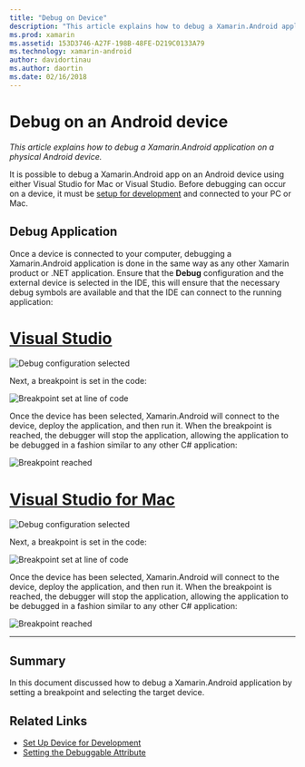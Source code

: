 ```yaml
---
title: "Debug on Device"
description: "This article explains how to debug a Xamarin.Android application on a physical Android device."
ms.prod: xamarin
ms.assetid: 153D3746-A27F-198B-48FE-D219C0133A79
ms.technology: xamarin-android
author: davidortinau
ms.author: daortin
ms.date: 02/16/2018
---
```


# Debug on an Android device

_This article explains how to debug a Xamarin.Android application on a physical Android device._

It is possible to debug a Xamarin.Android app on an Android device using
either Visual Studio for Mac or Visual Studio. Before debugging can
occur on a device, it must be
[setup for development](~/android/get-started/installation/set-up-device-for-development.md)
and connected to your PC or Mac.

## Debug Application

Once a device is connected to your computer, debugging a 
Xamarin.Android application is done in the same way as any other 
Xamarin product or .NET application. Ensure that the **Debug** 
configuration and the external device is selected in the IDE, this will 
ensure that the necessary debug symbols are available and that the IDE 
can connect to the running application: 

# [Visual Studio](#tab/windows)

![Debug configuration selected](debug-on-device-images/image1-vs.png)

Next, a breakpoint is set in the code:

![Breakpoint set at line of code](debug-on-device-images/image2-vs.png)

Once the device has been selected, Xamarin.Android will connect to the 
device, deploy the application, and then run it. When the breakpoint is 
reached, the debugger will stop the application, allowing the 
application to be debugged in a fashion similar to any other C# 
application: 

![Breakpoint reached](debug-on-device-images/image3-vs.png)

# [Visual Studio for Mac](#tab/macos)

![Debug configuration selected](debug-on-device-images/image1-xs.png)

Next, a breakpoint is set in the code:

![Breakpoint set at line of code](debug-on-device-images/image2-xs.png)

Once the device has been selected, Xamarin.Android will connect to the 
device, deploy the application, and then run it. When the breakpoint is 
reached, the debugger will stop the application, allowing the 
application to be debugged in a fashion similar to any other C# 
application: 

![Breakpoint reached](debug-on-device-images/image3-xs.png)

-----

## Summary

In this document discussed how to debug a Xamarin.Android
application by setting a breakpoint and selecting the target
device.

## Related Links

- [Set Up Device for Development](~/android/get-started/installation/set-up-device-for-development.md)
- [Setting the Debuggable Attribute](~/android/deploy-test/debuggable-attribute.md)

